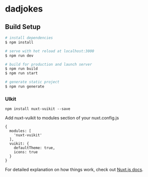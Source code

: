 # dadjokes

## Build Setup

```bash
# install dependencies
$ npm install

# serve with hot reload at localhost:3000
$ npm run dev

# build for production and launch server
$ npm run build
$ npm run start

# generate static project
$ npm run generate
```

### UIkit
```
npm install nuxt-vuikit --save
```

Add nuxt-vuikit to modules section of your nuxt.config.js
```
{
  modules: [
    'nuxt-vuikit'
  ],
  vuikit: {
    defaultTheme: true,
    icons: true
  }
}
```



For detailed explanation on how things work, check out [Nuxt.js docs](https://nuxtjs.org).
